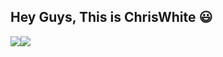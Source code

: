 ## Hey Guys, This is ChrisWhite 😃



<div style="display: flex; align-content: flex-start; flex-flow: row wrap;"> 
<img src="https://github-readme-stats.vercel.app/api?username=ChrisWhite1024&show_icons=true&icon_color=39C5BB&text_color=718096&bg_color=ffffff&hide_title=true" />
  <img src="https://github-readme-stats.vercel.app/api/top-langs?username=ChrisWhite1024&layout=compact&count_private=true" />
</div>
